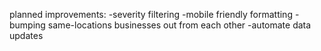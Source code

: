 planned improvements:
-severity filtering
-mobile friendly formatting
-bumping same-locations businesses out from each other
-automate data updates
